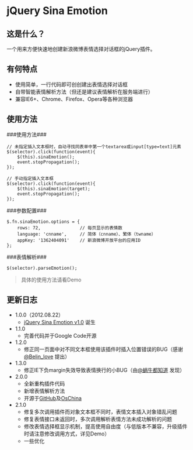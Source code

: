 jQuery Sina Emotion
===================

这是什么？
-----

一个用来方便快速地创建新浪微博表情选择对话框的jQuery插件。

有何特点
----

 - 使用简单，一行代码即可创创建出表情选择对话框
 - 自带智能表情解析方法（但还是建议表情解析在服务端进行）
 - 兼容IE6+、Chrome、Firefox、Opera等各种浏览器

使用方法
---

###使用方法###

	// 未指定插入文本框时，自动寻找同表单中第一个textarea或input[type=text]元素
	$(selector).click(function(event){
		$(this).sinaEmotion();
		event.stopPropagation();
	});

	// 手动指定插入文本框
	$(selector).click(function(event){
		$(this).sinaEmotion(target);
		event.stopPropagation();
	});

###参数配置###

	$.fn.sinaEmotion.options = {
		rows: 72,				// 每页显示的表情数
		language: 'cnname',		// 简体（cnname）、繁体（twname）
		appKey: '1362404091'	// 新浪微博开放平台的应用ID
	};

###表情解析###

	$(selector).parseEmotion();

> 具体的使用方法请看Demo

更新日志
----

 - 1.0.0（2012.08.22）
	 - [jQuery Sina Emotion v1.0][1] 诞生
 - 1.1.0
	 - 完善代码并于Google Code开源
 - 1.2.0
	 - 修正同一页面中对不同文本框使用该插件时插入位置错误的BUG（感谢[@Belin_love][2] 提出）
 - 1.3.0
	 - 修正IE下负margin失效导致表情换行的小BUG（由[@蜗牛都知道][3] 发现）
 - 2.0.0
	 - 全新重构插件代码
	 - 新增表情解析方法
	 - 开源于[GitHub][4]及[OsChina][5]
 - 2.1.0
	 - 修复多次调用插件而对象文本框不同时，表情文本插入对象错乱问题
	 - 修复表情接口未返回时，多次调用解析表情方法未成功解析的问题
	 - 修改表情选择框显示机制，提高使用自由度（与低版本不兼容，升级插件时请注意修改调用方式，详见Demo）
	 - 一些优化


  [1]: http://www.clanfei.com/2012/08/1644.html
  [2]: http://weibo.com/122311620
  [3]: http://binary.duapp.com/
  [4]: https://github.com/Lanfei/jQuery-Sina-Emotion
  [5]: http://git.oschina.net/lanfei/jQuery-Sina-Emotion